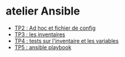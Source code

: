 # atelier Ansible

* [TP2 : Ad hoc et fichier de config](./TP2/README.md)
* [TP3 : les inventaires](./TP3/README.md)
* [TP4 : tests sur l'inventaire et les variables](./TP4)
* [TP5 : ansible playbook](./TP5)
